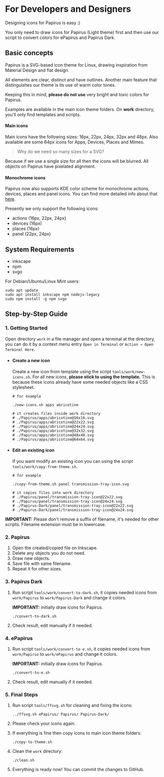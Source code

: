 # For Developers and Designers

Designing icons for Papirus is easy :)

You only need to draw icons for Papirus (Light theme) first and then use our script to convert colors for ePapirus and Papirus Dark.

## Basic concepts

Papirus is a SVG-based icon theme for Linux, drawing inspiration from Material Design and flat design.

All elements are clear, distinct and have outlines. Another main feature that distinguishes our theme is its use of warm color tones.

Keeping this in mind, **please do not use** very bright and toxic colors for Papirus.

Examples are available in the main icon theme folders. On **work** directory, you'll only find templates and scripts.

#### Main icons

Main icons have the following sizes: 16px, 22px, 24px, 32px and 48px. Also available are some 64px icons for Apps, Devices, Places and Mimes.

> Why do we need so many sizes for a SVG?

Because if we use a single size for all then the icons will be blurred. All objects on Papirus have pixelated alignment.

#### Monochrome icons

Papirus now also supports KDE color scheme for monochrome actions, devices, places and panel icons. You can find more detailed info about that [here](https://techbase.kde.org/Development/Tutorials/Plasma5/ThemeDetails#Colors).

Presently we only support the following icons:

- actions (16px, 22px, 24px)
- devices (16px)
- places (16px)
- panel (22px, 24px)

## System Requirements

- inkscape
- npm
- svgo

For Debian/Ubuntu/Linux Mint users:

```
sudo apt update
sudo apt install inkscape npm nodejs-legacy
sudo npm install -g npm svgo
```

## Step-by-Step Guide

### 1. Getting Started

Open directory `work` in a file manager and open a terminal at the directory, you can do it by a context menu entry `Open in Terminal` or `Action → Open Terminal Here`.

- #### Create a new icon

    Create a new icon from template using the script `tools/work/new-icons.sh`. For all new icons, **please stick to using the template.** This is because these icons already have some needed objects like a CSS stylesheet.

    ```
    # for example

    ./new-icons.sh apps abricotine

    # it creates files inside work directory
    # ./Papirus/apps/abricotine@16x16.svg
    # ./Papirus/apps/abricotine@22x22.svg
    # ./Papirus/apps/abricotine@24x24.svg
    # ./Papirus/apps/abricotine@32x32.svg
    # ./Papirus/apps/abricotine@48x48.svg
    # ./Papirus/apps/abricotine@64x64.svg
    ```

- #### Edit an existing icon

    If you want modify an existing icon you can using the script `tools/work/copy-from-theme.sh`.

    ```
    # for example

    ./copy-from-theme.sh panel transmission-tray-icon.svg

    # it copies files into work directory
    # ./Papirus/panel/transmission-tray-icon@22x22.svg
    # ./Papirus/panel/transmission-tray-icon@24x24.svg
    # ./Papirus-Dark/panel/transmission-tray-icon@22x22.svg
    # ./Papirus-Dark/panel/transmission-tray-icon@24x24.svg
    ```

**IMPORTANT:** Please don't remove a suffix of filename, it's needed for other scripts. Filename extension must be in lowercase.

### 2. Papirus

1. Open the created/copied file on Inkscape.
2. Delete any objects you do not need.
3. Draw new objects.
4. Save file with same filename.
5. Repeat it for other sizes.

### 3. Papirus Dark


1. Run script `tools/work/convert-to-dark.sh`, it copies needed icons from `work/Papirus` to `work/Papirus-Dark` and change it colors.

    **IMPORTANT:** initially draw icons for Papirus.

    ```
    ./convert-to-dark.sh
    ```

2. Check result, edit manually if it needed.

### 4. ePapirus


1. Run script `tools/work/convert-to-e.sh`, it copies needed icons from `work/Papirus` to `work/ePapirus` and change it colors.

    **IMPORTANT:** initially draw icons for Papirus.

    ```
    ./convert-to-e.sh
    ```

2. Check result, edit manually if it needed.

### 5. Final Steps

1. Run script `tools/ffsvg.sh` for cleaning and fixing the icons:

    ```
    ../ffsvg.sh ePapirus/ Papirus/ Papirus-Dark/
    ```

2. Please check your icons again.
3. If everything is fine then copy icons to main icon theme folders:

    ```
    ./copy-to-theme.sh
    ```

4. Clean the `work` directory:

    ```
    ./clean.sh
    ```

5. Everything is ready now! You can commit the changes to GitHub.
